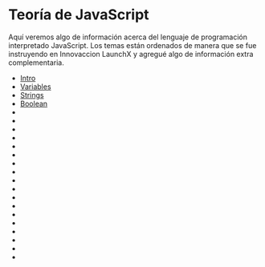 # Teoría de JavaScript

Aquí veremos algo de información acerca del lenguaje de programación interpretado JavaScript.
Los temas están ordenados de manera que se fue instruyendo en Innovaccion LaunchX y agregué algo de información extra complementaria.

* [Intro](/JavaScript/TeoriaJS/001_intro.md "Introducción a JS")
* [Variables](/JavaScript/TeoriaJS/002_variables.md "Var Let Const")
* [Strings](/JavaScript/TeoriaJS/003_strings.md "Cadenas de texto")
* [Boolean](/JavaScript/TeoriaJS/004_booleanos.md "true false")
* []( "")
* []( "")
* []( "")
* []( "")
* []( "")
* []( "")
* []( "")
* []( "")
* []( "")
* []( "")
* []( "")
* []( "")
* []( "")
* []( "")
* []( "")
* []( "")
* []( "")
* []( "")

